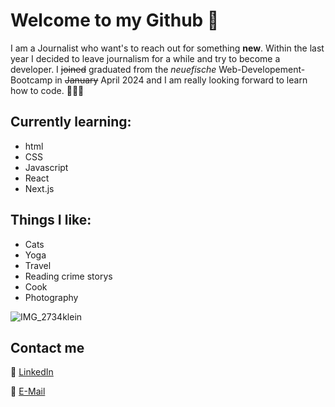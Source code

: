 # Welcome to my Github 🖖
I am a Journalist who want's to reach out for something **new**. Within the last year I decided to leave journalism for a while and try to become a developer. I <del>joined</del> graduated from the _neuefische_ Web-Developement-Bootcamp in <del>January</del> April 2024 and I am really looking forward to learn how to code. 👩🏻‍💻

## Currently learning:

- html
- CSS
- Javascript
- React
- Next.js
  
## Things I like:

- Cats
- Yoga
- Travel 
- Reading crime storys
- Cook
- Photography

![IMG_2734klein](https://github.com/JeanetteSchwarz/JeanetteSchwarz/assets/155547505/b9143ca7-b390-4e40-93ba-7e6656546ee5)


## Contact me

🔗 [LinkedIn](https://www.linkedin.com/in/jeanette-schwarz-90169411a/)

📧 [E-Mail](mailto:jeanne.schwarz1306@gmail.com)
